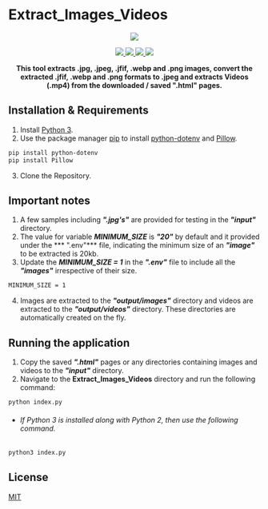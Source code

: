 # Extract_Images_Videos
<p align="center">
	<a href="https://www.python.org/" alt="MADE WITH: PYTHON">
		<img src="https://forthebadge.com/images/badges/made-with-python.svg" />
	</a>
</p>
<p align="center">
  <a href="https://www.python.org/downloads/" alt="Powered by: Python 3.8.2">
    <img src="https://badgen.net/badge/Powered%20by/Python%20v3.8.2/3570A0" />
  </a>
  <a href="https://pypi.org/project/Pillow/" alt="Dependency: Pillow">
    <img src="https://badgen.net/badge/Pillow/v7.1.2/148024" />
  </a>
  <a href="https://pypi.org/project/python-dotenv/" alt="Dependency: python-dotenv">
    <img src="https://badgen.net/badge/python-dotenv/v0.13.0/148024" />
  </a>
	<a href="https://opensource.org/licenses/MIT" alt="License: MIT">
		<img src="https://img.shields.io/badge/License-MIT-green.svg" />
	</a>
</p>
<p align="center">
  <strong>This tool extracts .jpg, .jpeg, .jfif, .webp and .png images, convert the extracted .jfif, .webp and .png formats to .jpeg and extracts Videos (.mp4) from the downloaded / saved ".html" pages.</strong>
</p>

## Installation & Requirements
1. Install [Python 3](https://www.python.org/downloads/).
2. Use the package manager [pip](https://pip.pypa.io/en/stable/) to install [python-dotenv](https://pypi.org/project/python-dotenv/) and [Pillow](https://pypi.org/project/Pillow/).
```bash
pip install python-dotenv
pip install Pillow
```
3. Clone the Repository.

## Important notes
1. A few samples including ***".jpg's"*** are provided for testing in the ***"input"*** directory.
2. The value for variable ***MINIMUM_SIZE***  is ***"20"*** by default and it provided under the *** ".env"*** file, indicating the minimum size of an ***"image"***  to be extracted is 20kb.
3. Update the ***MINIMUM_SIZE = 1*** in the ***".env"*** file to include all the ***"images"*** irrespective of their size. 
```bash 
MINIMUM_SIZE = 1
```
4. Images are extracted to the ***"output/images"*** directory and videos are extracted to the ***"output/videos"*** directory. These directories are automatically created on the fly.

## Running the application
1. Copy the saved ***".html"*** pages or any directories containing images and videos to the ***"input"*** directory. 
2. Navigate to the **Extract_Images_Videos** directory and run the following command:
```bash
python index.py
``` 
- ###### If Python 3 is installed along with Python 2, then use the following command.
```bash
python3 index.py
``` 

## License
[MIT](https://choosealicense.com/licenses/mit/)
